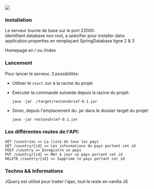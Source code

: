 <img src="https://i.postimg.cc/tRZjttrB/front.jpg">

### Installation
Le serveur tourne de base sur le port 22000. \
Identifiant database non root, a spécifier pour installer dans application.properties en remplaçant SpringDatabase ligne 2 & 3

Homepage en / ou /index

### Lancement
Pour lancer le serveur, 3 possibilités:

* Utiliser le `start.bat` à la racine du projet
 
* Exécuter la commande suivante depuis la racine du projet:

    `java -jar ./target/restonsbrief-0.1.jar`

* Sinon, depuis l'emplacement du .jar dans le dossier target du projet:

    `java -jar restonsbrief-0.1.jar`

### Les différentes routes de l'API:

    GET /countries => La liste de tous les pays
    GET /country/{id} => Les informations du pays portant cet id
    POST /country => Enregistre un pays
    PUT /country/{id} => Met à jour un pays portant cet id
    DELETE /country/{id} => Supprime le pays portant cet id

### Techno && Informations
JQuery est utilisé pour traiter l'ajax, tout le reste en vanilla JS
